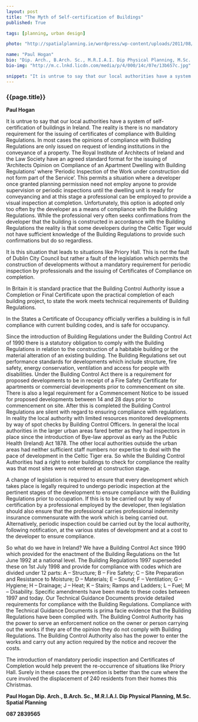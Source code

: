 ```yaml
---
layout: post
title: "The Myth of Self-certification of Buildings"
published: True

tags: [planning, urban design]

photo: "http://spatialplanning.ie/wordpress/wp-content/uploads/2011/08/smithfield-walk-1.jpg"

name: "Paul Hogan"
bio: "Dip. Arch., B.Arch. Sc., M.R.I.A.I. Dip Physical Planning, M.Sc. Spatial Planning"
bio-img: "http://m.c.lnkd.licdn.com/media/p/4/000/14c/07e/13b657c.jpg"

snippet: "It is untrue to say that our local authorities have a system of self-certification of buildings in Ireland."
---
```


### {{page.title}}

**Paul Hogan**

It is untrue to say that our local authorities have a system of self-certification of buildings in Ireland. The reality is there is no mandatory requirement for the issuing of certificates of compliance with Building Regulations.  In most cases the opinions of compliance with Building Regulations are only issued on request of lending institutions in the conveyance of a property.  The Royal Institute of Architects of Ireland and the Law Society have an agreed standard format for the issuing of ‘Architects Opinion on Compliance of an Apartment Dwelling with Building Regulations’ where ‘Periodic Inspection of the Work under construction did not form part of the Service’.  This permits a situation where a developer once granted planning permission need not employ anyone to provide supervision or periodic inspections until the dwelling unit is ready for conveyancing and at this stage a professional can be employed to provide a visual inspection at completion. Unfortunately, this option is adopted only too often by the developer as a means of compliance with the Building Regulations. While the professional very often seeks confirmations from the developer that the building is constructed in accordance with the Building Regulations the reality is that some developers during the Celtic Tiger would not have sufficient knowledge of the Building Regulations to provide such confirmations but do so regardless.

It is this situation that leads to situations like Priory Hall. This is not the fault of Dublin City Council but rather a fault of the legislation which permits the construction of developments without a mandatory requirement for periodic inspection by professionals and the issuing of Certificates of Compliance on completion.

In Britain it is standard practice that the Building Control Authority issue a Completion or Final Certificate upon the practical completion of each building project, to state the work meets technical requirements of Building Regulations.

In the States a Certificate of Occupancy officially verifies a building is in full compliance with current building codes, and is safe for occupancy.

Since the introduction of Building Regulations under the Building Control Act of 1990 there is a statutory obligation to comply with the Building Regulations in relation to the construction of a habitable building or the material alteration of an existing building. The Building Regulations set out performance standards for developments which include structure, fire safety, energy conservation, ventilation and access for people with disabilities. Under the Building Control Act there is a requirement for proposed developments to be in receipt of a Fire Safety Certificate for apartments or commercial developments prior to commencement on site. There is also a legal requirement for a Commencement Notice to be issued for proposed developments between 14 and 28 days prior to commencement on site. After this is completed the Building Control Regulations are silent with regard to ensuring compliance with regulations. In reality the local authority with limited resources monitored developments by way of spot checks by Building Control Officers. In general the local authorities in the larger urban areas fared better as they had inspectors in place since the introduction of Bye-law approval as early as the Public Health (Ireland) Act 1878. The other local authorities outside the urban areas had neither sufficient staff numbers nor expertise to deal with the pace of development in the Celtic Tiger era. So while the Building Control Authorities had a right to enter buildings to check for compliance the reality was that most sites were not entered at construction stage.

A change of legislation is required to ensure that every development which takes place is legally required to undergo periodic inspection at the pertinent stages of the development to ensure compliance with the Building Regulations prior to occupation. If this is to be carried out by way of certification by a professional employed by the developer, then legislation should also ensure that the professional carries professional indemnity insurance commensurate with the work which is being carried out. Alternatively, periodic inspection could be carried out by the local authority, following notification, at the various states of development and at a cost to the developer to ensure compliance.

So what do we have in Ireland? We have a Building Control Act since 1990 which provided for the enactment of the Building Regulations on the 1st June 1992 at a national level. The Building Regulations 1997 superseded these on 1st July 1998 and provide for compliance with codes which are divided under 12 parts: A – Structure; B – Fire Safety; C – Site Preparation and Resistance to Moisture; D – Materials; E –  Sound; F – Ventilation; G – Hygiene; H – Drainage; J – Heat; K – Stairs; Ramps and Ladders; L – Fuel; M –  Disability. Specific amendments have been made to these codes between 1997 and today. Our Technical Guidance Documents provide detailed requirements for compliance with the Building Regulations. Compliance with the Technical Guidance Documents is prima facie evidence that the Building Regulations have been complied with. The Building Control Authority has the power to serve an enforcement notice on the owner or person carrying out the works if they are of the opinion they do not comply with Building Regulations. The Building Control Authority also has the power to enter the works and carry out any action required by the notice and recover the costs.

The introduction of mandatory periodic inspection and Certificates of Completion would help prevent the re-occurrence of situations like Priory Hall. Surely in these cases the prevention is better than the cure where the cure involved the displacement of 240 residents from their homes this Christmas.
 
**Paul Hogan Dip. Arch., B.Arch. Sc., M.R.I.A.I. Dip Physical Planning, M.Sc. Spatial Planning**

**087 2839565**